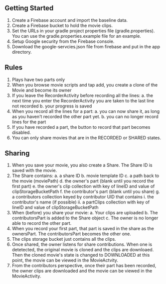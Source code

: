Getting Started
---------------
1. Create a Firebase account and import the baseline data.
2. Create a Firebase bucket to hold the movie clips.
3. Set the URLs in your gradle project properties file (gradle.properties). You can use the gradle.properties.example file for an example.
4. Setup Google security from the Firebase console.
5. Download the google-servcies.json file from firebase and put in the app directory.

Rules
-----
1. Plays have two parts only
1. When you browse movie scripts and tap add, you create a clone of the 
Movie and become its owner
1. If you leave the RecorderActivity before recording all the lines:
  a. the next time you enter the RecorderActivity you are taken to the last line not recorded
  b. your progress is saved
1. When you record all the lines for a part:
  a. you can now share it, as long as you haven't recorded the other part yet.
  b. you can no longer record lines for the part
1. If you have recorded a part, the button to record that part becomes disabled.
1. You can only share movies that are in the RECORDED or SHARED states.

Sharing
-------
1. When you save your movie, you also create a Share. The Share ID is saved with
the movie. 
1. The Share contains: 
  a. a share ID
  b. movie template ID
  c. a path back to the movie (moviePath)
  d. the owner's part (blank until you record the first part)
  e. the owner's clip collection with key of lineID and value of clipStorageBucketPath
  f. the contributor's part (blank until you share)
  g. a contributors collection keyed by contributor UID that contains
    i.  the contributor's name (if possible)
    ii. a partClips collection with key of lineID and value of clipStorageBucketPath
1. When (before) you share your movie:
 a. Your clips are uploaded 
 b. The contributorsPart is added to the Share object
 c. The owner is no longer able to record the other part.
1. When you record your first part, that part is saved in the share as the 
ownersPart. The contributorsPart becomes the other one.
1. The clips storage bucket just contains all the clips.
1. Once shared, the owner listens for share contributions. When one is detetected, the original
movie is cloned and the clips are downloaed. Then the cloned movie's state is changed to DOWNLOADED
at this point, the movie can be viewed in the MovieActvity.
1. From the contributors perspective, once their part has been recorded, the owner clips are downloaded and
the movie can be viewed in the MovieActivity.
